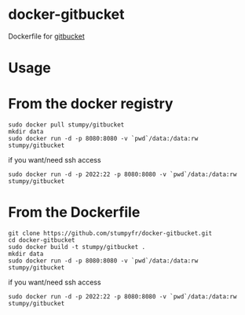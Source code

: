 docker-gitbucket
================

Dockerfile for [gitbucket](https://github.com/takezoe/gitbucket)

Usage
================

From the docker registry
===
```
sudo docker pull stumpy/gitbucket
mkdir data
sudo docker run -d -p 8080:8080 -v `pwd`/data:/data:rw stumpy/gitbucket
```

if you want/need ssh access
```
sudo docker run -d -p 2022:22 -p 8080:8080 -v `pwd`/data:/data:rw stumpy/gitbucket
```


From the Dockerfile
===

```
git clone https://github.com/stumpyfr/docker-gitbucket.git
cd docker-gitbucket
sudo docker build -t stumpy/gitbucket .
mkdir data
sudo docker run -d -p 8080:8080 -v `pwd`/data:/data:rw stumpy/gitbucket
```

if you want/need ssh access
```
sudo docker run -d -p 2022:22 -p 8080:8080 -v `pwd`/data:/data:rw stumpy/gitbucket
```


